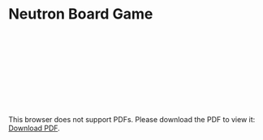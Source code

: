 # Neutron Board Game

<object data="http://github.com/mrchocolat3/Neutron-Game/PDF.pdf" type="application/pdf" width="700px" height="700px">
    <embed src="http://github.com/mrchocolat3/Neutron-Game/PDF.pdf">
        <p>This browser does not support PDFs. Please download the PDF to view it: <a href="http://github.com/mrchocolat3/Neutron-Game/PDF.pdf">Download PDF</a>.</p>
    </embed>
</object>
